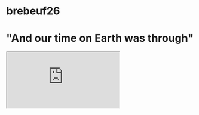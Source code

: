 # brebeuf26
# "And our time on Earth was through"

<iframe src="https://open.spotify.com/embed/track/5kfNriitmkNE8mUbZ7gbq8?utm_source=generator"> </iframe>

